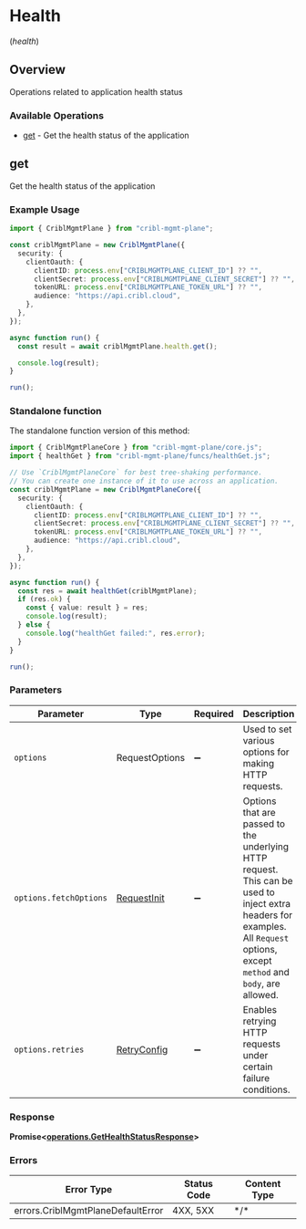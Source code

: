 # Health
(*health*)

## Overview

Operations related to application health status

### Available Operations

* [get](#get) - Get the health status of the application

## get

Get the health status of the application

### Example Usage

<!-- UsageSnippet language="typescript" operationID="getHealthStatus" method="get" path="/" -->
```typescript
import { CriblMgmtPlane } from "cribl-mgmt-plane";

const criblMgmtPlane = new CriblMgmtPlane({
  security: {
    clientOauth: {
      clientID: process.env["CRIBLMGMTPLANE_CLIENT_ID"] ?? "",
      clientSecret: process.env["CRIBLMGMTPLANE_CLIENT_SECRET"] ?? "",
      tokenURL: process.env["CRIBLMGMTPLANE_TOKEN_URL"] ?? "",
      audience: "https://api.cribl.cloud",
    },
  },
});

async function run() {
  const result = await criblMgmtPlane.health.get();

  console.log(result);
}

run();
```

### Standalone function

The standalone function version of this method:

```typescript
import { CriblMgmtPlaneCore } from "cribl-mgmt-plane/core.js";
import { healthGet } from "cribl-mgmt-plane/funcs/healthGet.js";

// Use `CriblMgmtPlaneCore` for best tree-shaking performance.
// You can create one instance of it to use across an application.
const criblMgmtPlane = new CriblMgmtPlaneCore({
  security: {
    clientOauth: {
      clientID: process.env["CRIBLMGMTPLANE_CLIENT_ID"] ?? "",
      clientSecret: process.env["CRIBLMGMTPLANE_CLIENT_SECRET"] ?? "",
      tokenURL: process.env["CRIBLMGMTPLANE_TOKEN_URL"] ?? "",
      audience: "https://api.cribl.cloud",
    },
  },
});

async function run() {
  const res = await healthGet(criblMgmtPlane);
  if (res.ok) {
    const { value: result } = res;
    console.log(result);
  } else {
    console.log("healthGet failed:", res.error);
  }
}

run();
```

### Parameters

| Parameter                                                                                                                                                                      | Type                                                                                                                                                                           | Required                                                                                                                                                                       | Description                                                                                                                                                                    |
| ------------------------------------------------------------------------------------------------------------------------------------------------------------------------------ | ------------------------------------------------------------------------------------------------------------------------------------------------------------------------------ | ------------------------------------------------------------------------------------------------------------------------------------------------------------------------------ | ------------------------------------------------------------------------------------------------------------------------------------------------------------------------------ |
| `options`                                                                                                                                                                      | RequestOptions                                                                                                                                                                 | :heavy_minus_sign:                                                                                                                                                             | Used to set various options for making HTTP requests.                                                                                                                          |
| `options.fetchOptions`                                                                                                                                                         | [RequestInit](https://developer.mozilla.org/en-US/docs/Web/API/Request/Request#options)                                                                                        | :heavy_minus_sign:                                                                                                                                                             | Options that are passed to the underlying HTTP request. This can be used to inject extra headers for examples. All `Request` options, except `method` and `body`, are allowed. |
| `options.retries`                                                                                                                                                              | [RetryConfig](../../lib/utils/retryconfig.md)                                                                                                                                  | :heavy_minus_sign:                                                                                                                                                             | Enables retrying HTTP requests under certain failure conditions.                                                                                                               |

### Response

**Promise\<[operations.GetHealthStatusResponse](../../models/operations/gethealthstatusresponse.md)\>**

### Errors

| Error Type                        | Status Code                       | Content Type                      |
| --------------------------------- | --------------------------------- | --------------------------------- |
| errors.CriblMgmtPlaneDefaultError | 4XX, 5XX                          | \*/\*                             |
